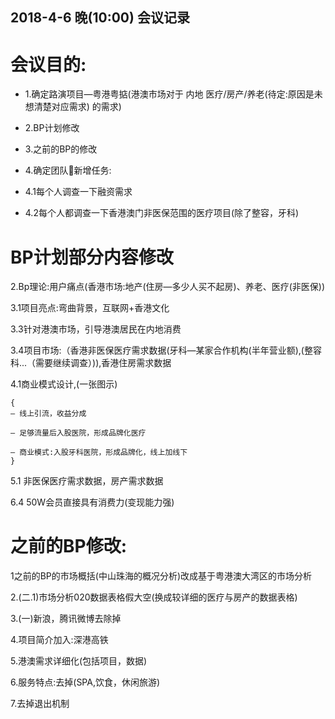## 2018-4-6 晚(10:00) 会议记录

# 会议目的:
- 1.确定路演项目—粤港粤掂(港澳市场对于 内地 医疗/房产/养老(待定:原因是未想清楚对应需求) 的需求)

- 2.BP计划修改

- 3.之前的BP的修改

- 4.确定团队新增任务:

- 4.1每个人调查一下融资需求

- 4.2每个人都调查一下香港澳门非医保范围的医疗项目(除了整容，牙科)

# BP计划部分内容修改

2.Bp理论:用户痛点(香港市场:地产(住房—多少人买不起房)、养老、医疗(非医保))

3.1项目亮点:弯曲背景，互联网+香港文化

3.3针对港澳市场，引导港澳居民在内地消费

3.4项目市场:（香港非医保医疗需求数据(牙科—某家合作机构(半年营业额),(整容科...（需要继续调查）)),香港住房需求数据

4.1商业模式设计,(一张图示)

```
{
— 线上引流，收益分成

— 足够流量后入股医院，形成品牌化医疗

— 商业模式:入股牙科医院，形成品牌化，线上加线下
}
```

5.1 非医保医疗需求数据，房产需求数据

6.4 50W会员直接具有消费力(变现能力强)

# 之前的BP修改:

1之前的BP的市场概括(中山珠海的概况分析)改成基于粤港澳大湾区的市场分析

2.(二.1)市场分析020数据表格假大空(换成较详细的医疗与房产的数据表格)

3.(一)新浪，腾讯微博去除掉

4.项目简介加入:深港高铁

5.港澳需求详细化(包括项目，数据)

6.服务特点:去掉(SPA,饮食，休闲旅游)

7.去掉退出机制



